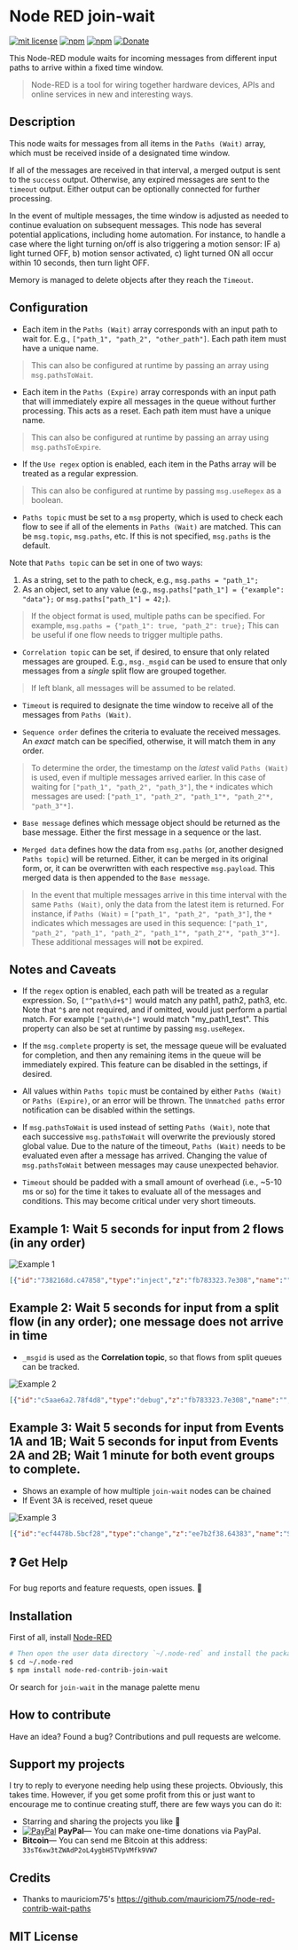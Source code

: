 # Node RED join-wait

[![mit license](https://badgen.net/badge/license/MIT/red)](https://github.com/dxdc/node-red-contrib-join-wait/blob/master/LICENSE)
[![npm](https://badgen.net/npm/v/node-red-contrib-join-wait)](https://www.npmjs.com/package/node-red-contrib-join-wait)
[![npm](https://badgen.net/npm/dt/node-red-contrib-join-wait)](https://www.npmjs.com/package/node-red-contrib-join-wait)
[![Donate](https://badgen.net/badge/Donate/PayPal/91BE09)](https://paypal.me/ddcaspi)

This Node-RED module waits for incoming messages from different input paths to arrive within a fixed time window.

> Node-RED is a tool for wiring together hardware devices, APIs and online services in new and interesting ways.

## Description

This node waits for messages from all items in the `Paths (Wait)` array, which must be received inside of a designated time window.

If all of the messages are received in that interval, a merged output is sent to the `success` output. Otherwise, any expired messages are sent to the `timeout` output. Either output can be optionally connected for further processing.

In the event of multiple messages, the time window is adjusted as needed to continue evaluation on subsequent messages. This node has several potential applications, including home automation. For instance, to handle a case where the light turning on/off is also triggering a motion sensor: IF a) light turned OFF, b) motion sensor activated, c) light turned ON all occur within 10 seconds, then turn light OFF.

Memory is managed to delete objects after they reach the `Timeout`.

## Configuration

- Each item in the `Paths (Wait)` array corresponds with an input path to wait for. E.g., `["path_1", "path_2", "other_path"]`. Each path item must have a unique name.

> This can also be configured at runtime by passing an array using `msg.pathsToWait`.

- Each item in the `Paths (Expire)` array corresponds with an input path that will immediately expire all messages in the queue without further processing. This acts as a reset. Each path item must have a unique name.

> This can also be configured at runtime by passing an array using `msg.pathsToExpire`.

- If the `Use regex` option is enabled, each item in the Paths array will be treated as a regular expression.

> This can also be configured at runtime by passing `msg.useRegex` as a boolean.

- `Paths topic` must be set to a `msg` property, which is used to check each flow to see if all of the elements in `Paths (Wait)` are matched. This can be `msg.topic`, `msg.paths`, etc. If this is not specified, `msg.paths` is the default.

Note that `Paths topic` can be set in one of two ways:
1. As a string, set to the path to check, e.g., `msg.paths = "path_1";`
2. As an object, set to any value (e.g., `msg.paths["path_1"] = {"example": "data"};` or `msg.paths["path_1"] = 42;`).

> If the object format is used, multiple paths can be specified. For example, `msg.paths = {"path_1": true, "path_2": true};` This can be useful if one flow needs to trigger multiple paths.

- `Correlation topic` can be set, if desired, to ensure that only related messages are grouped. E.g., `msg._msgid` can be used to ensure that only messages from a *single* split flow are grouped together.

> If left blank, all messages will be assumed to be related.

- `Timeout` is required to designate the time window to receive all of the messages from `Paths (Wait)`.

- `Sequence order` defines the criteria to evaluate the received messages. An *exact* match can be specified, otherwise, it will match them in any order.

> To determine the order, the timestamp on the *latest* valid `Paths (Wait)` is used, even if multiple messages arrived earlier. In this case of waiting for `["path_1", "path_2", "path_3"]`, the `*` indicates which messages are used: `["path_1", "path_2", "path_1"*, "path_2"*, "path_3"*]`.

- `Base message` defines which message object should be returned as the base message. Either the first message in a sequence or the last.

- `Merged data` defines how the data from `msg.paths` (or, another designed `Paths topic`) will be returned. Either, it can be merged in its original form, or, it can be overwritten with each respective `msg.payload`. This merged data is then appended to the `Base message`.

> In the event that multiple messages arrive in this time interval with the same `Paths (Wait)`, only the data from the latest item is returned. For instance, if `Paths (Wait)` = `["path_1", "path_2", "path_3"]`, the `*` indicates which messages are used in this sequence: `["path_1", "path_2", "path_1", "path_2", "path_1"*, "path_2"*, "path_3"*]`. These additional messages will **not** be expired.

## Notes and Caveats

- If the `regex` option is enabled, each path will be treated as a regular expression. So, `["^path\d+$"]` would match any path1, path2, path3, etc. Note that `^$` are not required, and if omitted, would just perform a partial match. For example `["path\d+"]` would match "my_path1_test". This property can also be set at runtime by passing `msg.useRegex`.

- If the `msg.complete` property is set, the message queue will be evaluated for completion, and then any remaining items in the queue will be immediately expired. This feature can be disabled in the settings, if desired.

- All values within `Paths topic` must be contained by either `Paths (Wait)` or `Paths (Expire)`, or an error will be thrown. The `Unmatched paths` error notification can be disabled within the settings.

- If `msg.pathsToWait` is used instead of setting `Paths (Wait)`, note that each successive `msg.pathsToWait` will overwrite the previously stored global value. Due to the nature of the timeout, `Paths (Wait)` needs to be evaluated even after a message has arrived. Changing the value of `msg.pathsToWait` between messages may cause unexpected behavior.

- `Timeout` should be padded with a small amount of overhead (i.e., ~5-10 ms or so) for the time it takes to evaluate all of the messages and conditions. This may become critical under very short timeouts.

## Example 1: Wait 5 seconds for input from 2 flows (in any order)

![Example 1](/docs/example1.png?raw=true "Example 1")

```json
[{"id":"7382168d.c47858","type":"inject","z":"fb783323.7e308","name":"","topic":"topic1","payload":"{\"brightness\":\"20\"}","payloadType":"json","repeat":"","crontab":"","once":false,"onceDelay":"","x":950,"y":1460,"wires":[["93c1545b.dca6f8"]]},{"id":"3b8f6807.956d78","type":"debug","z":"fb783323.7e308","name":"","active":true,"tosidebar":true,"console":false,"complete":"true","x":1610,"y":1320,"wires":[]},{"id":"5866d421.7eb66c","type":"inject","z":"fb783323.7e308","name":"","topic":"topic1","payload":"","payloadType":"date","repeat":"","crontab":"","once":false,"onceDelay":"","x":960,"y":1380,"wires":[["8d0b69cc.b2b228"]]},{"id":"337256a2.04446a","type":"debug","z":"fb783323.7e308","name":"","active":true,"tosidebar":true,"console":false,"tostatus":false,"complete":"payload","targetType":"msg","x":1610,"y":1480,"wires":[]},{"id":"8d0b69cc.b2b228","type":"change","z":"fb783323.7e308","name":"Set path_1","rules":[{"t":"set","p":"paths","pt":"msg","to":"path_1","tot":"str"}],"action":"","property":"","from":"","to":"","reg":false,"x":1210,"y":1380,"wires":[["959a4717.0b5138"]]},{"id":"93c1545b.dca6f8","type":"change","z":"fb783323.7e308","name":"Set path_2","rules":[{"t":"set","p":"paths","pt":"msg","to":"path_2","tot":"str"}],"action":"","property":"","from":"","to":"","reg":false,"x":1210,"y":1460,"wires":[["959a4717.0b5138"]]},{"id":"959a4717.0b5138","type":"join-wait","z":"fb783323.7e308","name":"","paths":"[\"path_1\", \"path_2\"]","pathsToExpire":"","ignoreUnmatched":false,"pathTopic":"paths","pathTopicType":"msg","correlationTopic":"","correlationTopicType":"msg","timeout":"5","timeoutUnits":"1000","exactOrder":"false","firstMsg":"true","mapPayload":"true","disableComplete":false,"x":1420,"y":1400,"wires":[["3b8f6807.956d78"],["337256a2.04446a"]]},{"id":"6ae4802.e40238","type":"comment","z":"fb783323.7e308","name":"(optional) expired messages","info":"","x":1660,"y":1520,"wires":[]}]
```

## Example 2: Wait 5 seconds for input from a split flow (in any order); one message does not arrive in time

- `_msgid` is used as the **Correlation topic**, so that flows from split queues can be tracked.

![Example 2](/docs/example2.png?raw=true "Example 2")

```json
[{"id":"c5aae6a2.78f4d8","type":"debug","z":"fb783323.7e308","name":"","active":true,"tosidebar":true,"console":false,"complete":"true","x":1590,"y":1440,"wires":[]},{"id":"4644d839.170ac8","type":"inject","z":"fb783323.7e308","name":"","topic":"","payload":"","payloadType":"date","repeat":"","crontab":"","once":false,"onceDelay":"","x":800,"y":1500,"wires":[["f785671e.2f1ac8","2869e698.5a1daa","373d1571.a4d5fa"]]},{"id":"3ed2d37b.3a852c","type":"debug","z":"fb783323.7e308","name":"","active":true,"tosidebar":true,"console":false,"tostatus":false,"complete":"payload","targetType":"msg","x":1590,"y":1600,"wires":[]},{"id":"f785671e.2f1ac8","type":"change","z":"fb783323.7e308","name":"Set path_1","rules":[{"t":"set","p":"paths","pt":"msg","to":"path_1","tot":"str"},{"t":"set","p":"payload","pt":"msg","to":"true","tot":"bool"}],"action":"","property":"","from":"","to":"","reg":false,"x":1190,"y":1500,"wires":[["c492296e.f80428"]]},{"id":"84493c9a.b98f9","type":"change","z":"fb783323.7e308","name":"Set path_2","rules":[{"t":"set","p":"paths","pt":"msg","to":"path_2","tot":"str"}],"action":"","property":"","from":"","to":"","reg":false,"x":1190,"y":1580,"wires":[["c492296e.f80428"]]},{"id":"c492296e.f80428","type":"join-wait","z":"fb783323.7e308","name":"","paths":"[\"path_1\", \"path_2\"]","pathsToExpire":"","pathTopic":"paths","pathTopicType":"msg","correlationTopic":"_msgid","correlationTopicType":"msg","timeout":"5","timeoutUnits":"1000","exactOrder":"false","firstMsg":"true","mapPayload":"true","x":1400,"y":1520,"wires":[["c5aae6a2.78f4d8"],["3ed2d37b.3a852c"]]},{"id":"a73abdd0.1bd6","type":"comment","z":"fb783323.7e308","name":"(optional) expired messages","info":"","x":1640,"y":1640,"wires":[]},{"id":"2869e698.5a1daa","type":"delay","z":"fb783323.7e308","name":"","pauseType":"delay","timeout":"4","timeoutUnits":"seconds","rate":"1","nbRateUnits":"1","rateUnits":"second","randomFirst":"1","randomLast":"5","randomUnits":"seconds","drop":false,"x":1000,"y":1580,"wires":[["84493c9a.b98f9"]]},{"id":"373d1571.a4d5fa","type":"delay","z":"fb783323.7e308","name":"","pauseType":"delay","timeout":"7","timeoutUnits":"seconds","rate":"1","nbRateUnits":"1","rateUnits":"second","randomFirst":"1","randomLast":"5","randomUnits":"seconds","drop":false,"x":1000,"y":1640,"wires":[["84493c9a.b98f9"]]}]
```

## Example 3: Wait 5 seconds for input from Events 1A and 1B; Wait 5 seconds for input from Events 2A and 2B; Wait 1 minute for both event groups to complete.

- Shows an example of how multiple `join-wait` nodes can be chained
- If Event 3A is received, reset queue

![Example 3](/docs/example3.png?raw=true "Example 3")

```json
[{"id":"ecf4478b.5bcf28","type":"change","z":"ee7b2f38.64383","name":"Set event_1B","rules":[{"t":"set","p":"name","pt":"msg","to":"event_1B","tot":"str"}],"action":"","property":"","from":"","to":"","reg":false,"x":760,"y":740,"wires":[["fb17fdab.13bc6"]]},{"id":"fb17fdab.13bc6","type":"join-wait","z":"ee7b2f38.64383","name":"","paths":"[\"event_1A\", \"event_1B\"]","pathsToExpire":"","ignoreUnmatched":false,"pathTopic":"name","pathTopicType":"msg","correlationTopic":"","correlationTopicType":"msg","timeout":"5","timeoutUnits":"1000","exactOrder":"false","firstMsg":"true","mapPayload":"true","disableComplete":false,"x":960,"y":680,"wires":[["8d4ce0e0.362b7"],[]]},{"id":"c264c765.36e3c8","type":"change","z":"ee7b2f38.64383","name":"Set event_1A","rules":[{"t":"set","p":"name","pt":"msg","to":"event_1A","tot":"str"}],"action":"","property":"","from":"","to":"","reg":false,"x":750,"y":660,"wires":[["fb17fdab.13bc6"]]},{"id":"6a032c55.883394","type":"delay","z":"ee7b2f38.64383","name":"","pauseType":"delay","timeout":"2","timeoutUnits":"seconds","rate":"1","nbRateUnits":"1","rateUnits":"second","randomFirst":"1","randomLast":"5","randomUnits":"seconds","drop":false,"x":560,"y":740,"wires":[["ecf4478b.5bcf28"]]},{"id":"8d4ce0e0.362b7","type":"join-wait","z":"ee7b2f38.64383","name":"","paths":"[\"event_1A\", \"event_1B\", \"event_2A\", \"event_2B\"]","pathsToExpire":"[\"event_3A\"]","ignoreUnmatched":false,"pathTopic":"name","pathTopicType":"msg","correlationTopic":"","correlationTopicType":"msg","timeout":"1","timeoutUnits":"60000","exactOrder":"false","firstMsg":"true","mapPayload":"false","disableComplete":false,"x":1200,"y":800,"wires":[["f4c5e7c1.831528"],["830ebf9c.f1588"]]},{"id":"2830e00c.06bde","type":"inject","z":"ee7b2f38.64383","name":"","topic":"","payload":"","payloadType":"date","repeat":"","crontab":"","once":false,"onceDelay":"","x":300,"y":780,"wires":[["4213bd84.2c68b4","6a032c55.883394","c47ba83d.c17548","d2839a03.b24e98"]]},{"id":"7e51b1f.75d755","type":"change","z":"ee7b2f38.64383","name":"Set event_2B","rules":[{"t":"set","p":"name","pt":"msg","to":"event_2B","tot":"str"}],"action":"","property":"","from":"","to":"","reg":false,"x":760,"y":900,"wires":[["4d466044.9e7ba"]]},{"id":"4213bd84.2c68b4","type":"change","z":"ee7b2f38.64383","name":"Set event_2A","rules":[{"t":"set","p":"name","pt":"msg","to":"event_2A","tot":"str"}],"action":"","property":"","from":"","to":"","reg":false,"x":750,"y":840,"wires":[["4d466044.9e7ba"]]},{"id":"c47ba83d.c17548","type":"delay","z":"ee7b2f38.64383","name":"","pauseType":"delay","timeout":"4","timeoutUnits":"seconds","rate":"1","nbRateUnits":"1","rateUnits":"second","randomFirst":"1","randomLast":"5","randomUnits":"seconds","drop":false,"x":560,"y":900,"wires":[["7e51b1f.75d755"]]},{"id":"4d466044.9e7ba","type":"join-wait","z":"ee7b2f38.64383","name":"","paths":"[\"event_2A\", \"event_2B\"]","pathsToExpire":"","ignoreUnmatched":false,"pathTopic":"name","pathTopicType":"msg","correlationTopic":"","correlationTopicType":"msg","timeout":"5","timeoutUnits":"1000","exactOrder":"false","firstMsg":"true","mapPayload":"true","disableComplete":false,"x":940,"y":860,"wires":[["89331b9.e9fbce8"],[]]},{"id":"a335f9be.14d698","type":"change","z":"ee7b2f38.64383","name":"Set event_3A","rules":[{"t":"set","p":"name","pt":"msg","to":"event_3A","tot":"str"}],"action":"","property":"","from":"","to":"","reg":false,"x":950,"y":1040,"wires":[["8d4ce0e0.362b7"]]},{"id":"b3d43a9c.4f0558","type":"inject","z":"ee7b2f38.64383","name":"","topic":"","payload":"","payloadType":"date","repeat":"","crontab":"","once":false,"onceDelay":"","x":780,"y":1040,"wires":[["a335f9be.14d698"]]},{"id":"830ebf9c.f1588","type":"debug","z":"ee7b2f38.64383","name":"Expired","active":true,"tosidebar":true,"console":false,"tostatus":true,"complete":"true","targetType":"full","x":1360,"y":840,"wires":[]},{"id":"f4c5e7c1.831528","type":"debug","z":"ee7b2f38.64383","name":"Success","active":true,"tosidebar":true,"console":false,"tostatus":false,"complete":"true","targetType":"full","x":1360,"y":760,"wires":[]},{"id":"89331b9.e9fbce8","type":"delay","z":"ee7b2f38.64383","name":"","pauseType":"delay","timeout":"10","timeoutUnits":"seconds","rate":"1","nbRateUnits":"1","rateUnits":"second","randomFirst":"1","randomLast":"5","randomUnits":"seconds","drop":false,"x":1000,"y":800,"wires":[["8d4ce0e0.362b7"]]},{"id":"d2839a03.b24e98","type":"delay","z":"ee7b2f38.64383","name":"","pauseType":"delay","timeout":"1","timeoutUnits":"seconds","rate":"1","nbRateUnits":"1","rateUnits":"second","randomFirst":"1","randomLast":"5","randomUnits":"seconds","drop":false,"x":560,"y":660,"wires":[["c264c765.36e3c8"]]},{"id":"69bf4156.8d7b8","type":"comment","z":"ee7b2f38.64383","name":"Expire all messages with event_3A","info":"","x":860,"y":1000,"wires":[]}]
```

## :question: Get Help

For bug reports and feature requests, open issues. :bug:

## Installation

First of all, install [Node-RED](http://nodered.org/docs/getting-started/installation)

```sh
# Then open the user data directory `~/.node-red` and install the package
$ cd ~/.node-red
$ npm install node-red-contrib-join-wait
```

Or search for `join-wait` in the manage palette menu

## How to contribute

Have an idea? Found a bug? Contributions and pull requests are welcome.

## Support my projects

I try to reply to everyone needing help using these projects. Obviously, this takes time. However, if you get some profit from this or just want to encourage me to continue creating stuff, there are few ways you can do it:

-   Starring and sharing the projects you like :rocket:
-   [![PayPal][badge_paypal]][paypal-donations] **PayPal**— You can make one-time donations via PayPal.
-   **Bitcoin**— You can send me Bitcoin at this address: `33sT6xw3tZWAdP2oL4ygbH5TVpVMfk9VW7`

## Credits

-   Thanks to mauriciom75's https://github.com/mauriciom75/node-red-contrib-wait-paths

## MIT License

[badge_paypal]: https://img.shields.io/badge/Donate-PayPal-blue.svg
[paypal-donations]: https://paypal.me/ddcaspi
